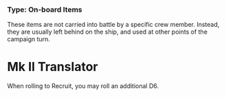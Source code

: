 ### Type: On-board Items

These items are not carried into battle by a specific crew member. Instead, they are usually left behind on the ship, and used at other points of the campaign turn.
# Mk II Translator

When rolling to Recruit, you may roll an additional D6.